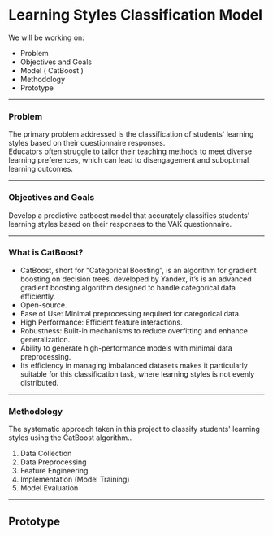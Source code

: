 # Learning Styles Classification Model


We will be working on: 
- Problem
- Objectives and Goals
- Model ( CatBoost )
- Methodology
- Prototype



***

### Problem
The primary problem addressed is the classification of students' learning styles based on their questionnaire responses.  
Educators often struggle to tailor their teaching methods to meet diverse learning preferences, which can lead to disengagement and suboptimal learning outcomes.



***

### Objectives and Goals
Develop a predictive catboost model that accurately classifies students' learning styles based on their responses to the VAK questionnaire.



***

### What is CatBoost?
- CatBoost, short for "Categorical Boosting”, is an algorithm for gradient boosting on decision trees. developed by Yandex, it’s is an advanced gradient boosting algorithm designed to handle categorical data efficiently.
- Open-source.
- Ease of Use: Minimal preprocessing required for categorical data.
- High Performance: Efficient feature interactions.
- Robustness: Built-in mechanisms to reduce overfitting and enhance generalization.
- Ability to generate high-performance models with minimal data preprocessing.
- Its efficiency in managing imbalanced datasets makes it particularly suitable for this classification task, where learning styles is not evenly distributed.



***

### Methodology
The systematic approach taken in this project to classify students' learning styles using the CatBoost algorithm..

1. Data Collection
2. Data Preprocessing
3. Feature Engineering
4. Implementation (Model Training)
4. Model Evaluation


***

## Prototype

